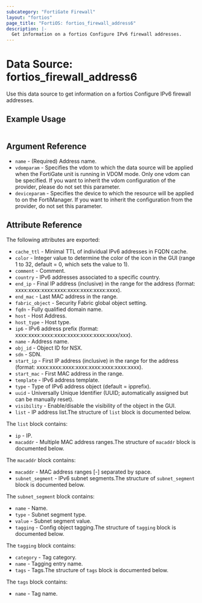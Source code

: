 ```yaml
---
subcategory: "FortiGate Firewall"
layout: "fortios"
page_title: "FortiOS: fortios_firewall_address6"
description: |-
  Get information on a fortios Configure IPv6 firewall addresses.
---
```


# Data Source: fortios_firewall_address6
Use this data source to get information on a fortios Configure IPv6 firewall addresses.


## Example Usage

```hcl

```

## Argument Reference

* `name` - (Required) Address name.
* `vdomparam` - Specifies the vdom to which the data source will be applied when the FortiGate unit is running in VDOM mode. Only one vdom can be specified. If you want to inherit the vdom configuration of the provider, please do not set this parameter.
* `deviceparam` - Specifies the device to which the resource will be applied to on the FortiManager. If you want to inherit the configuration from the provider, do not set this parameter.

## Attribute Reference

The following attributes are exported:

* `cache_ttl` - Minimal TTL of individual IPv6 addresses in FQDN cache.
* `color` - Integer value to determine the color of the icon in the GUI (range 1 to 32, default = 0, which sets the value to 1).
* `comment` - Comment.
* `country` - IPv6 addresses associated to a specific country.
* `end_ip` - Final IP address (inclusive) in the range for the address (format: xxxx:xxxx:xxxx:xxxx:xxxx:xxxx:xxxx:xxxx).
* `end_mac` - Last MAC address in the range.
* `fabric_object` - Security Fabric global object setting.
* `fqdn` - Fully qualified domain name.
* `host` - Host Address.
* `host_type` - Host type.
* `ip6` - IPv6 address prefix (format: xxxx:xxxx:xxxx:xxxx:xxxx:xxxx:xxxx:xxxx/xxx).
* `name` - Address name.
* `obj_id` - Object ID for NSX.
* `sdn` - SDN.
* `start_ip` - First IP address (inclusive) in the range for the address (format: xxxx:xxxx:xxxx:xxxx:xxxx:xxxx:xxxx:xxxx).
* `start_mac` - First MAC address in the range.
* `template` - IPv6 address template.
* `type` - Type of IPv6 address object (default = ipprefix).
* `uuid` - Universally Unique Identifier (UUID; automatically assigned but can be manually reset).
* `visibility` - Enable/disable the visibility of the object in the GUI.
* `list` - IP address list.The structure of `list` block is documented below.

The `list` block contains:

* `ip` - IP.
* `macaddr` - Multiple MAC address ranges.The structure of `macaddr` block is documented below.

The `macaddr` block contains:

* `macaddr` - MAC address ranges <start>[-<end>] separated by space.
* `subnet_segment` - IPv6 subnet segments.The structure of `subnet_segment` block is documented below.

The `subnet_segment` block contains:

* `name` - Name.
* `type` - Subnet segment type.
* `value` - Subnet segment value.
* `tagging` - Config object tagging.The structure of `tagging` block is documented below.

The `tagging` block contains:

* `category` - Tag category.
* `name` - Tagging entry name.
* `tags` - Tags.The structure of `tags` block is documented below.

The `tags` block contains:

* `name` - Tag name.
